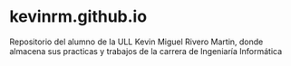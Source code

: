 # kevinrm.github.io
Repositorio del alumno de la ULL Kevin Miguel Rivero Martin, donde almacena sus practicas y trabajos de la carrera de Ingeniaría Informática
